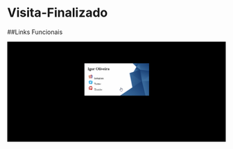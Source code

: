 # Visita-Finalizado
##Links Funcionais

![Cartão de Visita Funcional](https://github.com/Vavatrewq/Visita-Finalizado/blob/main/inicio.gif)
